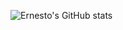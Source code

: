![Ernesto's GitHub stats](https://github-readme-stats.vercel.app/api?username=Ernest0G&show_icons=true&theme=transparent&rank_icon=github)
